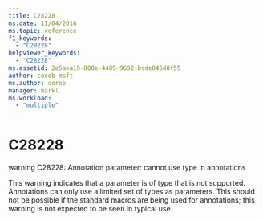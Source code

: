 ```yaml
---
title: C28228
ms.date: 11/04/2016
ms.topic: reference
f1_keywords:
  - "C28228"
helpviewer_keywords:
  - "C28228"
ms.assetid: 2e5aea19-808e-4489-9692-bcde046d8f55
author: corob-msft
ms.author: corob
manager: markl
ms.workload:
  - "multiple"
---
```

# C28228
warning C28228: Annotation parameter: cannot use type in annotations

 This warning indicates that a parameter is of type that is not supported. Annotations can only use a limited set of types as parameters. This should not be possible if the standard macros are being used for annotations; this warning is not expected to be seen in typical use.
